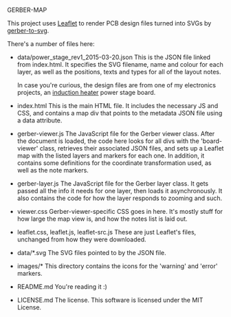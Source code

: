 GERBER-MAP

This project uses [Leaflet](http://leafletjs.com/) to render PCB design files
turned into SVGs by [gerber-to-svg](https://github.com/mcous/gerber-to-svg).

There's a number of files here:

- data/power_stage_rev1_2015-03-20.json
    This is the JSON file linked from index.html. It specifies the SVG filename,
    name and colour for each layer, as well as the positions, texts and types for
    all of the layout notes.

    In case you're curious, the design files are from one of my electronics
    projects, an [induction heater](https://github.com/roysmeding/induction-heater) power stage board.

- index.html
    This is the main HTML file. It includes the necessary JS and CSS, and contains
    a map div that points to the metadata JSON file using a data attribute.

- gerber-viewer.js
    The JavaScript file for the Gerber viewer class. After the document is loaded,
    the code here looks for all divs with the 'board-viewer' class, retrieves their
    associated JSON files, and sets up a Leaflet map with the listed layers and
    markers for each one. In addition, it contains some definitions for the
    coordinate transformation used, as well as the note markers.

- gerber-layer.js
    The JavaScript file for the Gerber layer class. It gets passed all the info it
    needs for one layer, then loads it asynchronously. It also contains the code for
    how the layer responds to zooming and such.

- viewer.css
    Gerber-viewer-specific CSS goes in here. It's mostly stuff for how large the
    map view is, and how the notes list is laid out.

- leaflet.css, leaflet.js, leaflet-src.js
    These are just Leaflet's files, unchanged from how they were downloaded.

- data/*.svg
    The SVG files pointed to by the JSON file.

- images/*
    This directory contains the icons for the 'warning' and 'error' markers.

- README.md
    You're reading it :)

- LICENSE.md
    The license. This software is licensed under the MIT License.
